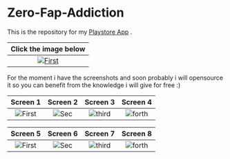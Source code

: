 # Zero-Fap-Addiction
This is the repository for my [Playstore App](https://play.google.com/store/apps/details?id=com.goxr3plus.zerxrfaldplezodiambals) .

  
| Click the image below| 
|:-:|
| [![First](https://user-images.githubusercontent.com/20374208/197578637-55a708e6-c664-4e1b-b8f1-8bfae00d5bb5.png)](https://play.google.com/store/apps/details?id=com.goxr3plus.zerxrfaldplezodiambals) |

For the moment i have the screenshots and soon probably i will opensource it so you can benefit from the knowledge i will give for free :)

  
| Screen 1 | Screen 2 | Screen 3 | Screen 4
|:-:|:-:|:-:|:-:|
| ![First](https://user-images.githubusercontent.com/20374208/197577857-8a2111fc-b8a8-426f-967a-1994c62b780d.png) | ![Sec](https://user-images.githubusercontent.com/20374208/197577874-9d0990ff-b90b-439c-b48c-3d221d5464f4.png) | ![third](https://user-images.githubusercontent.com/20374208/197577894-d954162c-ad1e-420b-ba3c-0361c40520f9.png) | ![forth](https://user-images.githubusercontent.com/20374208/197577904-f2fc6b01-ec6d-40f2-ba76-cd98fb4e16cc.png) |

| Screen 5 | Screen 6 | Screen 7 | Screen 8
|:-:|:-:|:-:|:-:|
| ![First](https://user-images.githubusercontent.com/20374208/197577920-b1ab6f15-6797-402c-99da-efe488880dfb.png) | ![Sec](https://user-images.githubusercontent.com/20374208/197577944-e0259235-88b2-4337-a440-e3e40e2b68e1.png) | ![third](https://user-images.githubusercontent.com/20374208/197577958-b99133a3-fa93-4620-83d6-e11e6ceca8fb.png) | ![forth](https://user-images.githubusercontent.com/20374208/197577982-46d5a273-aef5-47ee-b981-e81d6c8b02e6.png) |
